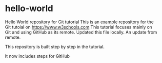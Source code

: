 # hello-world
Hello World repository for Git tutorial
This is an example repository for the Git tutoial on https://www.w3schools.com
This tutorial focuses mainly on Git and using GitHub as its remote.
Updated this file locally.
An update from remote.

This repository is built step by step in the tutorial.

It now includes steps for GitHub
